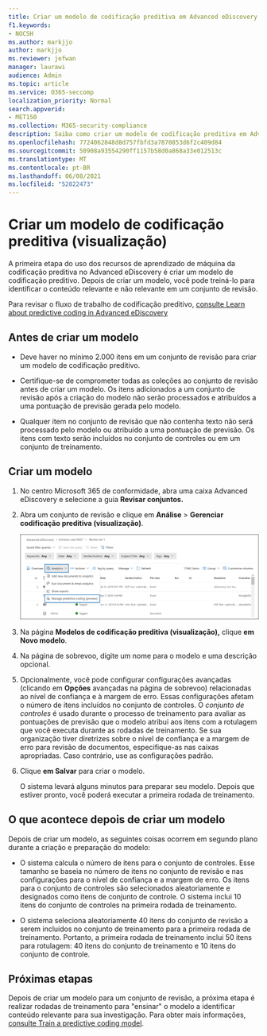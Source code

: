 ```yaml
---
title: Criar um modelo de codificação preditiva em Advanced eDiscovery
f1.keywords:
- NOCSH
ms.author: markjjo
author: markjjo
ms.reviewer: jefwan
manager: laurawi
audience: Admin
ms.topic: article
ms.service: O365-seccomp
localization_priority: Normal
search.appverid:
- MET150
ms.collection: M365-security-compliance
description: Saiba como criar um modelo de codificação preditiva em Advanced eDiscovery. Esta é a primeira etapa para usar os recursos de aprendizado de máquina no Advanced eDiscovery para ajudá-lo a identificar conteúdo relevante e não relevante em um conjunto de revisão.
ms.openlocfilehash: 7724062848d8d757fbfd3a7870853d6f2c409d84
ms.sourcegitcommit: 50908a93554290ff1157b58d0a868a33e012513c
ms.translationtype: MT
ms.contentlocale: pt-BR
ms.lasthandoff: 06/08/2021
ms.locfileid: "52822473"
---
```

# <a name="create-a-predictive-coding-model-preview"></a>Criar um modelo de codificação preditiva (visualização)

A primeira etapa do uso dos recursos de aprendizado de máquina da codificação preditiva no Advanced eDiscovery é criar um modelo de codificação preditivo. Depois de criar um modelo, você pode treiná-lo para identificar o conteúdo relevante e não relevante em um conjunto de revisão.

Para revisar o fluxo de trabalho de codificação preditivo, [consulte Learn about predictive coding in Advanced eDiscovery](predictive-coding-overview.md#the-predictive-coding-workflow)

## <a name="before-you-create-a-model"></a>Antes de criar um modelo

- Deve haver no mínimo 2.000 itens em um conjunto de revisão para criar um modelo de codificação preditivo.

- Certifique-se de comprometer todas as coleções ao conjunto de revisão antes de criar um modelo. Os itens adicionados a um conjunto de revisão após a criação do modelo não serão processados e atribuídos a uma pontuação de previsão gerada pelo modelo.

- Qualquer item no conjunto de revisão que não contenha texto não será processado pelo modelo ou atribuído a uma pontuação de previsão. Os itens com texto serão incluídos no conjunto de controles ou em um conjunto de treinamento.

## <a name="create-a-model"></a>Criar um modelo

1. No centro Microsoft 365 de conformidade, abra uma caixa Advanced eDiscovery e selecione a guia **Revisar conjuntos.**

2. Abra um conjunto de revisão e clique em **Análise**  >  **Gerenciar codificação preditiva (visualização)**.

   ![Clique no menu suspenso Analisar no conjunto de revisão para ir para a página codificação preditiva](..\media\ManagePredictiveCoding.png)

3. Na página **Modelos de codificação preditiva (visualização),** clique **em Novo modelo**.

4. Na página de sobrevoo, digite um nome para o modelo e uma descrição opcional.

5. Opcionalmente, você pode configurar configurações avançadas (clicando em **Opções** avançadas na página de sobrevoo) relacionadas ao nível de confiança e à margem de erro. Essas configurações afetam o número de itens incluídos no conjunto de controles. O *conjunto de controles* é usado durante o processo de treinamento para avaliar as pontuações de previsão que o modelo atribui aos itens com a rotulagem que você executa durante as rodadas de treinamento. Se sua organização tiver diretrizes sobre o nível de confiança e a margem de erro para revisão de documentos, especifique-as nas caixas apropriadas. Caso contrário, use as configurações padrão.

6. Clique **em Salvar** para criar o modelo.

   O sistema levará alguns minutos para preparar seu modelo. Depois que estiver pronto, você poderá executar a primeira rodada de treinamento.

## <a name="what-happens-after-you-create-a-model"></a>O que acontece depois de criar um modelo

Depois de criar um modelo, as seguintes coisas ocorrem em segundo plano durante a criação e preparação do modelo:

- O sistema calcula o número de itens para o conjunto de controles. Esse tamanho se baseia no número de itens no conjunto de revisão e nas configurações para o nível de confiança e a margem de erro. Os itens para o conjunto de controles são selecionados aleatoriamente e designados como itens de conjunto de controle. O sistema inclui 10 itens do conjunto de controles na primeira rodada de treinamento.

- O sistema seleciona aleatoriamente 40 itens do conjunto de revisão a serem incluídos no conjunto de treinamento para a primeira rodada de treinamento. Portanto, a primeira rodada de treinamento inclui 50 itens para rotulagem: 40 itens do conjunto de treinamento e 10 itens do conjunto de controle.

## <a name="next-steps"></a>Próximas etapas

Depois de criar um modelo para um conjunto de revisão, a próxima etapa é realizar rodadas de treinamento para "ensinar" o modelo a identificar conteúdo relevante para sua investigação. Para obter mais informações, [consulte Train a predictive coding model](predictive-coding-train-model.md).
